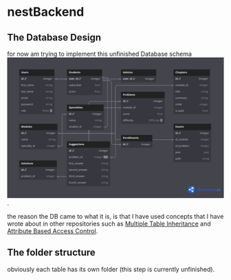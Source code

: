 # nestBackend

## The Database Design

for now am trying to implement this unfinished Database schema ![schema](./my-app/BAC.png).

the reason the DB came to what it is, is that I have used concepts that I have wrote about in other repositories such as [Multiple Table Inheritance](https://github.com/eDyrr/Single-Table-Inheritance-VS-Multiple-Table-Inheritance) and [Attribute Based Access Control](https://github.com/eDyrr/ABAC-vs-RBAC).

## The folder structure

obviously each table has its own folder (this step is currently unfinished).